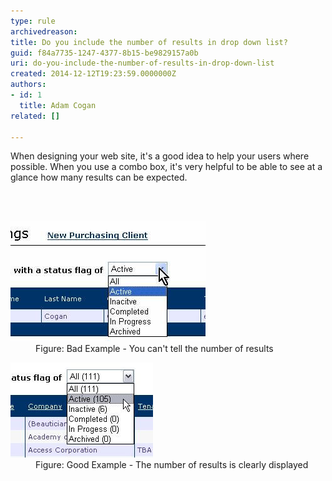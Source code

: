 ```yaml
---
type: rule
archivedreason: 
title: Do you include the number of results in drop down list?
guid: f84a7735-1247-4377-8b15-be9829157a0b
uri: do-you-include-the-number-of-results-in-drop-down-list
created: 2014-12-12T19:23:59.0000000Z
authors:
- id: 1
  title: Adam Cogan
related: []

---
```



<p>
                    When designing your web site, it's a good idea to help your users where possible.
                    When you use a combo box, it's very helpful to be able to see at a glance how many
                    results can be expected.</p>
<br><excerpt class='endintro'></excerpt><br>
<dl class="badImage"><dt>
                        <img src="drop-list-bad.jpg" alt="Combobox 2" /></dt><dd>
                        Figure: Bad Example - You can't tell the number of results</dd></dl><dl class="goodImage"><dt>
                        <img src="drop-list-good.jpg" alt="Combobox 1" /></dt><dd>
                        Figure: Good Example - The number of results is clearly displayed</dd></dl>


